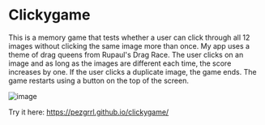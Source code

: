 # Clickygame

This is a memory game that tests whether a user can click through all 12 images without clicking the same image more than once. My app uses a theme of drag queens from Rupaul's Drag Race. The user clicks on an image and as long as the images are different each time, the score increases by one. If the user clicks a duplicate image, the game ends. The game restarts using a button on the top of the screen.

![image](https://user-images.githubusercontent.com/38449432/47263155-a3120580-d4b0-11e8-861d-8d864ccc4504.png)





Try it here: https://pezgrrl.github.io/clickygame/
